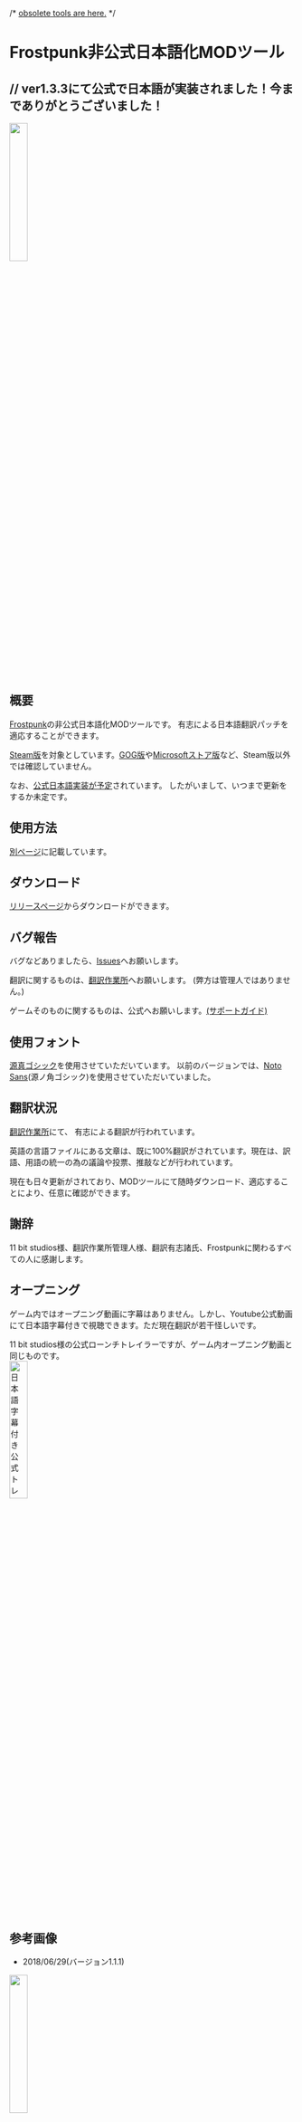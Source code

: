/* [obsolete tools are here.](https://github.com/atoring/frostpunk_mod/tree/suspend) */

# Frostpunk非公式日本語化MODツール
## // ver1.3.3にて公式で日本語が実装されました！今までありがとうございました！

<img src="https://user-images.githubusercontent.com/33346100/42363414-95a1257e-8132-11e8-8b17-cd2e42231362.png" width=25%>

## 概要
[Frostpunk](https://store.steampowered.com/app/323190/Frostpunk/)の非公式日本語化MODツールです。
有志による日本語翻訳パッチを適応することができます。

[Steam版](https://store.steampowered.com/app/323190/Frostpunk/)を対象としています。[GOG版](https://www.gog.com/game/frostpunk)や[Microsoftストア版](https://www.microsoft.com/ja-jp/p/frostpunk/9ns0kh25d76x)など、Steam版以外では確認していません。

なお、[公式日本語実装が予定](https://www.gamespark.jp/article/2018/04/09/79876.html)されています。
したがいまして、いつまで更新をするか未定です。

## 使用方法
[別ページ](https://github.com/atoring/frostpunk_mod/wiki/%E7%B7%8F%E5%90%88MOD%E3%83%84%E3%83%BC%E3%83%AB)に記載しています。

## ダウンロード
[リリースページ](https://github.com/atoring/frostpunk_mod/releases)からダウンロードができます。

## バグ報告
バグなどありましたら、[Issues](https://github.com/atoring/frostpunk_mod/issues)へお願いします。

翻訳に関するものは、[翻訳作業所](https://docs.google.com/spreadsheets/d/1g-7OZgzjzOh1t701w92ABIvoYw4xIUtkk0bthxj_S-I)へお願いします。
(弊方は管理人ではありません。)

ゲームそのものに関するものは、公式へお願いします。[(サポートガイド)](https://steamcommunity.com/app/323190/discussions/0/3211505894148951485/)

## 使用フォント
[源真ゴシック](http://jikasei.me/font/genshin/)を使用させていただいています。
以前のバージョンでは、[Noto Sans](https://www.google.com/get/noto/)(源ノ角ゴシック)を使用させていただいていました。

## 翻訳状況
[翻訳作業所](https://docs.google.com/spreadsheets/d/1g-7OZgzjzOh1t701w92ABIvoYw4xIUtkk0bthxj_S-I)にて、
有志による翻訳が行われています。

英語の言語ファイルにある文章は、既に100%翻訳がされています。現在は、訳語、用語の統一の為の議論や投票、推敲などが行われています。

現在も日々更新がされており、MODツールにて随時ダウンロード、適応することにより、任意に確認ができます。

## 謝辞
11 bit studios様、翻訳作業所管理人様、翻訳有志諸氏、Frostpunkに関わるすべての人に感謝します。

## オープニング
ゲーム内ではオープニング動画に字幕はありません。しかし、Youtube公式動画にて日本語字幕付きで視聴できます。ただ現在翻訳が若干怪しいです。

11 bit studios様の公式ローンチトレイラーですが、ゲーム内オープニング動画と同じものです。<br>
<a href="https://www.youtube.com/watch?v=qqEpSOFDXGA&cc_load_policy=1&cc_lang_pref=ja"><img src="https://img.youtube.com/vi/qqEpSOFDXGA/hqdefault.jpg" alt="日本語字幕付き公式トレイラー" width=25%></a>

## 参考画像
- 2018/06/29(バージョン1.1.1)<br>
<img src="https://user-images.githubusercontent.com/33346100/42065620-f0ea63c6-7b76-11e8-8cf3-f9bd1a8c7bbe.png" width=25%>

- 2018/06/22(バージョン1.1.0)<br>
<img src="https://user-images.githubusercontent.com/33346100/41737790-3838b0ea-75cb-11e8-8cf6-af3d85e4c1e7.png" width=25%>

- 2018/05/26(翻訳100%)<br>
<img src="https://user-images.githubusercontent.com/33346100/40558136-5f221834-608d-11e8-8405-eeae9a126de8.jpg" width=25%> <img src="https://user-images.githubusercontent.com/33346100/40558170-6e29bc24-608d-11e8-93c0-4e421757a9cc.jpg" width=25%> <img src="https://user-images.githubusercontent.com/33346100/40558184-7977cbde-608d-11e8-95d3-5469639e9c97.jpg" width=25%>

- 2018/05/09(翻訳30%前後) (機械翻訳も含まれています)<br>
<img src="https://user-images.githubusercontent.com/33346100/39788474-98e9f2ec-5365-11e8-88d3-ffe9ccafa5cd.png" width=25%> <img src="https://user-images.githubusercontent.com/33346100/39788602-22fad014-5366-11e8-9f32-11d9a4debbe1.png" width=25%> <img src="https://user-images.githubusercontent.com/33346100/39788612-2ef1cf44-5366-11e8-89d3-be7239305d4e.png" width=25%>

## 参考文献
- [11 bit studios](http://www.11bitstudios.com/)
- [Frostpunk 公式サイト](http://www.frostpunkgame.com/)
- [Frostpunk Steamサイト](https://store.steampowered.com/app/323190/Frostpunk/)
- [Frostpunk Modツール(idx/dat)のスレッド(ZenHAXフォーラム)](http://forum.zenhax.com/viewtopic.php?t=7769)
- [Frostpunk Modツール(lang)のスレッド(ZenHAXフォーラム)](http://forum.zenhax.com/viewtopic.php?t=7774)
- [Janome](http://mocobeta.github.io/janome/)
- [libGDX](https://github.com/libgdx/libgdx)
- [FFmpeg](https://www.ffmpeg.org/)
- [Google Notoフォント](https://www.google.com/get/noto/)
- [源真ゴシック](http://jikasei.me/font/genshin/)
- [PyInstaller](https://www.pyinstaller.org/)
- [Frostpunk 翻訳作業所(Googleスプレッドシート)](https://docs.google.com/spreadsheets/d/1g-7OZgzjzOh1t701w92ABIvoYw4xIUtkk0bthxj_S-I)
(弊方は管理人ではありません)

## 履歴
雑然としていますが、記録として残しておきます。

|日付||
|---|---|
|2017/06|FrostpunkがE3 2017に出展|
|2017/07/21|[Frostpunk Steam内部ベータ](https://steamdb.info/sub/50875/)|
|2018/04/24|[Frostpunk発売](https://steamcommunity.com/games/323190/announcements/detail/3229520292674164737)|
|2018/05/01|翻訳作業所公開(Laundrin氏)|
|2018/05/02|フォント関係解析開始(弊方)|
|2018/05/05|フォント関係解析終了(弊方) / 翻訳1%弱|
|2018/05/07|翻訳10%弱|
|2018/05/08|GitHubリポジトリ公開(弊方) / 翻訳20%弱|
|2018/05/11|翻訳40%弱|
|2018/05/12|翻訳50%弱|
|2018/05/13|GUIツール公開(弊方)|
|2018/05/17|翻訳90%強|
|2018/05/18|[Frostpunk 1.0.1アップデート公開](https://steamcommunity.com/games/323190/announcements/detail/1648759816042528994)|
|2018/05/19|翻訳100% (1%から100%まで2週間)|
|2018/06/19|[Frostpunk 1.1.0アップデート公開](https://steamcommunity.com/games/323190/announcements/detail/3077529495343351883)|
|2018/06/29|[Frostpunk 1.1.1アップデート公開](https://steamcommunity.com/games/323190/announcements/detail/1682540619659859630)|
|2018/08/06|[Frostpunk 1.1.2アップデート公開](https://steamcommunity.com/games/323190/announcements/detail/1696054587191950888)|
|2018/08/10|[Frostpunk 1.1.2アップデートHotfix公開](https://steamcommunity.com/games/323190/announcements/detail/1699432921268670453)|
|2018/09/19|[Frostpunk 1.2.0アップデート公開](https://steamcommunity.com/games/323190/announcements/detail/1688177728620480875)|
|2018/10/04|[Frostpunk 1.2.1アップデート公開](https://steamcommunity.com/games/323190/announcements/detail/1684801296366763014)|
|2018/10/26|[Frostpunk OST発売](https://steamcommunity.com/games/323190/announcements/detail/1689306797525228539)|
|2018/11/20|[Frostpunk 1.3.0アップデート公開](https://steamcommunity.com/games/323190/announcements/detail/2486445930598806145)|
|2018/12/05|[Frostpunk 1.3.1アップデート公開](https://steamcommunity.com/games/323190/announcements/detail/1698317802615476402)|
|2018/12/18|[Frostpunk 1.3.2アップデート公開](https://steamcommunity.com/games/323190/announcements/detail/3410812292189607064)|

